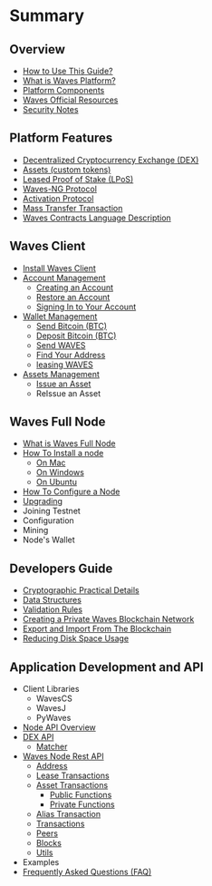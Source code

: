# Summary

## Overview

* [How to Use This Guide?](how-to-use-this-guide.md)
* [What is Waves Platform?](README.md)
* [Platform Components](platform-components.md)
* [Waves Official Resources ](waves-official-resources.md)
* [Security Notes](security-notes.md)

## Platform Features

* [Decentralized Cryptocurrency Exchange \(DEX\)](decentralized-cryptocurrency-exchange-dex.md)
* [Assets \(custom tokens\)](assets-custom-tokens.md)
* [Leased Proof of Stake \(LPoS\)](leased-proof-of-stake-lpos.md)
* [Waves-NG Protocol](waves-ng-protocol.md)
* [Activation Protocol](activation-protocol.md)
* [Mass Transfer Transaction](mass-transfer-transaction.md)
* [Waves Contracts Language Description](waves-contracts-language-description.md)

## Waves Client

* [Install Waves Client](waves-client/install-waves-client.md)
* [Account Management](waves-client/account-management.md)
  * [Creating an Account](waves-client/account-management/creating-an-account.md)
  * [Restore an Account](waves-client/account-management/restore-an-account.md)
  * [Signing In to Your Account](waves-client/account-management/signing-in-to-your-account.md)
* [Wallet Management](waves-client/wallet-management.md)
  * [Send Bitcoin \(BTC\)](waves-client/send-bitcoin-btc.md)
  * [Deposit Bitcoin \(BTC\)](waves-client/deposit-bitcoin-btc.md)
  * [Send WAVES](waves-client/send-waves.md)
  * [Find Your Address](waves-client/find-your-address.md)
  * [leasing WAVES](waves-client/leasing-waves.md)
* [Assets Management](waves-client/assets-management.md)
  * [Issue an Asset](waves-client/assets-management/issue-an-asset.md)
  * ReIssue an Asset

## Waves Full Node

* [What is Waves Full Node ](waves-full-node/what-is-a-full-node.md)
* [How To Install a node](guidelines/how-to-install-a-node.md)
  * [On Mac](guidelines/how-to-install-a-node/on-mac.md)
  * [On Windows](guidelines/how-to-install-a-node/on-windows.md)
  * [On Ubuntu](guidelines/how-to-install-a-node/on-ubuntu.md)
* [How To Configure a Node](guidelines/how-to-configure-a-node.md)
* [Upgrading](waves-full-node/upgrading.md)
* Joining Testnet
* Configuration
* Mining
* Node's Wallet

## Developers Guide

* [Cryptographic Practical Details](guidelines/cryptographic-practical-details.md)
* [Data Structures](guidelines/data-structures.md)
* [Validation Rules](guidelines/validation-rules.md)
* [Creating a Private Waves Blockchain Network](guidelines/creating-a-private-waves-blockchain-network.md)
* [Export and Import From The Blockchain](guidelines/export-and-import-from-the-blockchain.md)
* [Reducing Disk Space Usage](guidelines/reducing-disk-space-usage.md)

## Application Development and API

* Client Libraries
  * WavesCS
  * WavesJ
  * PyWaves
* [Node API Overview](waves-node-rest-api/node-api-overview.md)
* [DEX API](waves-node-rest-api/dex-api.md)
  * [Matcher](waves-node-rest-api/dex-api/matcher.md)
* [Waves Node Rest API](waves-node-rest-api/waves-node-rest-api.md)
  * [Address](waves-node-rest-api/address.md)
  * [Lease Transactions](waves-node-rest-api/lease-transactions.md)
  * [Asset Transactions](waves-node-rest-api/asset-transactions.md)
    * [Public Functions](waves-node-rest-api/asset-transactions/public-functions.md)
    * [Private Functions](waves-node-rest-api/asset-transactions/private-functions.md)
  * [Alias Transaction](waves-node-rest-api/alias-transaction.md)
  * [Transactions](waves-node-rest-api/transactions.md)
  * [Peers](waves-node-rest-api/peers.md)
  * [Blocks](waves-node-rest-api/blocks.md)
  * [Utils](waves-node-rest-api/utils.md)
* Examples
* [Frequently Asked Questions \(FAQ\)](application-development-and-api/frequently-asked-questions-faq.md)

